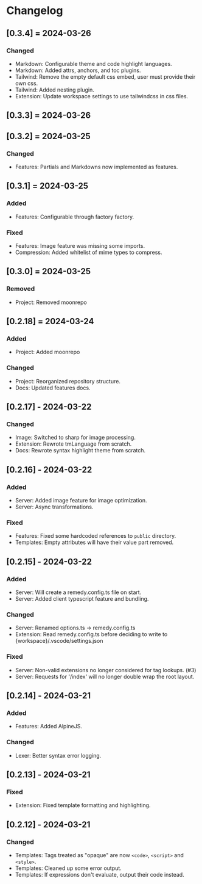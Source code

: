 # Changelog

## [0.3.4] = 2024-03-26
### Changed
- Markdown: Configurable theme and code highlight languages.
- Markdown: Added attrs, anchors, and toc plugins.
- Tailwind: Remove the empty default css embed, user must provide their own css.
- Tailwind: Added nesting plugin.
- Extension: Update workspace settings to use tailwindcss in css files.

## [0.3.3] = 2024-03-26

## [0.3.2] = 2024-03-25
### Changed
- Features: Partials and Markdowns now implemented as features.

## [0.3.1] = 2024-03-25
### Added
- Features: Configurable through factory factory.

### Fixed
- Features: Image feature was missing some imports.
- Compression: Added whitelist of mime types to compress.

## [0.3.0] = 2024-03-25
### Removed
- Project: Removed moonrepo

## [0.2.18] = 2024-03-24
### Added
- Project: Added moonrepo

### Changed
- Project: Reorganized repository structure.
- Docs: Updated features docs.

## [0.2.17] - 2024-03-22
### Changed
- Image: Switched to sharp for image processing.
- Extension: Rewrote tmLanguage from scratch.
- Docs: Rewrote syntax highlight theme from scratch.

## [0.2.16] - 2024-03-22
### Added
- Server: Added image feature for image optimization.
- Server: Async transformations.

### Fixed
- Features: Fixed some hardcoded references to `public` directory.
- Templates: Empty attributes will have their value part removed.

## [0.2.15] - 2024-03-22
### Added
- Server: Will create a remedy.config.ts file on start.
- Server: Added client typescript feature and bundling.
### Changed
- Server: Renamed options.ts -> remedy.config.ts
- Extension: Read remedy.config.ts before deciding to write to {workspace}/.vscode/settings.json
### Fixed
- Server: Non-valid extensions no longer considered for tag lookups. (#3)
- Server: Requests for '/index' will no longer double wrap the root layout.


## [0.2.14] - 2024-03-21
### Added
- Features: Added AlpineJS.
### Changed
- Lexer: Better syntax error logging.


## [0.2.13] - 2024-03-21
### Fixed
- Extension: Fixed template formatting and highlighting.


## [0.2.12] - 2024-03-21
### Changed
- Templates: Tags treated as "opaque" are now `<code>`, `<script>` and `<style>`.
- Templates: Cleaned up some error output.
- Templates: If expressions don't evaluate, output their code instead.
